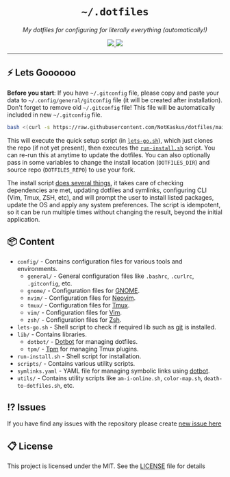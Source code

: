 <div align="center">
  <h1><code>~/.dotfiles</code></h1>
  <p>
    <i>My dotfiles for configuring for literally everything (automatically!)</i>
  </p>
  <a aria-label="GitHub License" href="https://github.com/NotKaskus/dotfiles/blob/main/license.md">
    <img src="https://img.shields.io/github/license/NotKaskus/dotfiles?color=%2334D058&logo=github&style=flat-square&label=License">
  </a>
  <a aria-label="Issues" href="https://github.com/NotKaskus/dotfiles/issues">
    <img src="https://img.shields.io/github/issues/NotKaskus/dotfiles?color=%2334D058&logo=github&style=flat-square&label=Issues">
  </a>
</div>

---

## ⚡️ Lets Goooooo

**Before you start**: If you have `~/.gitconfig` file, please copy and paste your data to `~/.config/general/gitconfig` file (it will be created after installation). Don't forget to remove old `~/.gitconfig` file! This file will be automatically included in new `~/.gitconfig` file.

```bash
bash <(curl -s https://raw.githubusercontent.com/NotKaskus/dotfiles/main/lets-go.sh)
```

This will execute the quick setup script (in [`lets-go.sh`](https://github.com/NotKaskus/dotfiles/blob/main/lets-go.sh)), which just clones the repo (if not yet present), then executes the [`run-install.sh`](https://github.com/NotKaskus/dotfiles/blob/main/run-install.sh) script. You can re-run this at anytime to update the dotfiles. You can also optionally pass in some variables to change the install location (`DOTFILES_DIR`) and source repo (`DOTFILES_REPO`) to use your fork.

The install script [does several things](#-content), it takes care of checking dependencies are met, updating dotfiles and symlinks, configuring CLI (Vim, Tmux, ZSH, etc), and will prompt the user to install listed packages, update the OS and apply any system preferences. The script is idempotent, so it can be run multiple times without changing the result, beyond the initial application.

## 📦 Content

- `config/` - Contains configuration files for various tools and environments.
  - `general/` - General configuration files like `.bashrc`, `.curlrc`, `.gitconfig`, etc.
  - `gnome/` - Configuration files for [GNOME](https://extensions.gnome.org/).
  - `nvim/` - Configuration files for [Neovim](https://github.com/NvChad/NvChad).
  - `tmux/` - Configuration files for [Tmux](https://github.com/tmux/tmux/).
  - `vim/` - Configuration files for [Vim](https://www.vim.org/).
  - `zsh/` - Configuration files for [Zsh](https://github.com/robbyrussell/oh-my-zsh).
- `lets-go.sh` - Shell script to check if required lib such as [git](https://git-scm.com/) is installed.
- `lib/` - Contains libraries.
  - `dotbot/` - [Dotbot](https://github.com/anishathalye/dotbot) for managing dotfiles.
  - `tpm/` - [Tpm](https://github.com/tmux-plugins/tpm) for managing Tmux plugins.
- `run-install.sh` - Shell script for installation.
- `scripts/` - Contains various utility scripts.
- `symlinks.yaml` - YAML file for managing symbolic links using [dotbot](https://github.com/tmux-plugins/tpm).
- `utils/` - Contains utility scripts like `am-i-online.sh`, `color-map.sh`, `death-to-dotfiles.sh`, etc.

## ⁉️ Issues

If you have find any issues with the repository please create [new issue here](https://github.com/NotKaskus/dotfiles/issues)

## 📋 License

This project is licensed under the MIT. See the [LICENSE](https://github.com/NotKaskus/dotfiles/blob/main/license.md) file for details